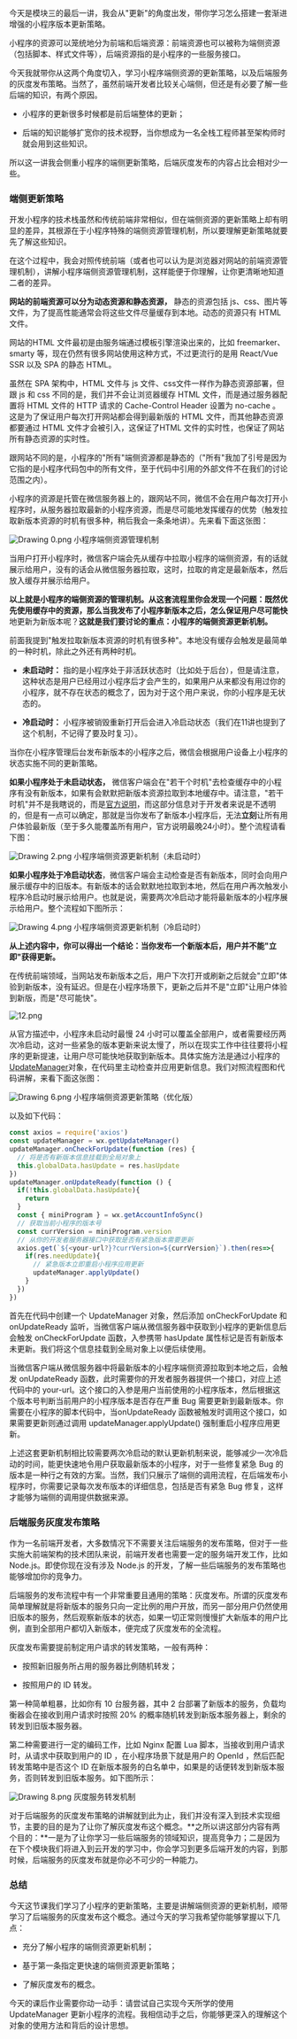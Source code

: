 今天是模块三的最后一讲，我会从"更新"的角度出发，带你学习怎么搭建一套渐进增强的小程序版本更新策略。

小程序的资源可以笼统地分为前端和后端资源：前端资源也可以被称为端侧资源（包括脚本、样式文件等），后端资源指的是小程序的一些服务接口。

今天我就带你从这两个角度切入，学习小程序端侧资源的更新策略，以及后端服务的灰度发布策略。当然了，虽然前端开发者比较关心端侧，但还是有必要了解一些后端的知识，有两个原因。

* 小程序的更新很多时候都是前后端整体的更新；

* 后端的知识能够扩宽你的技术视野，当你想成为一名全栈工程师甚至架构师时就会用到这些知识。

所以这一讲我会侧重小程序的端侧更新策略，后端灰度发布的内容占比会相对少一些。

### 端侧更新策略

开发小程序的技术栈虽然和传统前端非常相似，但在端侧资源的更新策略上却有明显的差异，其根源在于小程序特殊的端侧资源管理机制，所以要理解更新策略就要先了解这些知识。

在这个过程中，我会对照传统前端（或者也可以认为是浏览器对网站的前端资源管理机制），讲解小程序端侧资源管理机制，这样能便于你理解，让你更清晰地知道二者的差异。

**网站的前端资源可以分为动态资源和静态资源，** 静态的资源包括 js、css、图片等文件，为了提高性能通常会将这些文件尽量缓存到本地。动态的资源只有 HTML 文件。

网站的HTML 文件最初是由服务端通过模板引擎渲染出来的，比如 freemarker、smarty 等，现在仍然有很多网站使用这种方式，不过更流行的是用 React/Vue SSR 以及 SPA 的静态 HTML。

虽然在 SPA 架构中，HTML 文件与 js 文件、css文件一样作为静态资源部署，但跟 js 和 css 不同的是，我们并不会让浏览器缓存 HTML 文件，而是通过服务器配置将 HTML 文件的 HTTP 请求的 Cache-Control Header 设置为 no-cache 。这是为了保证用户每次打开网站都会得到最新版的 HTML 文件，而其他静态资源都要通过 HTML 文件才会被引入，这保证了HTML 文件的实时性，也保证了网站所有静态资源的实时性。

跟网站不同的是，小程序的"所有"端侧资源都是静态的（"所有"我加了引号是因为它指的是小程序代码包中的所有文件，至于代码中引用的外部文件不在我们的讨论范围之内）。

小程序的资源是托管在微信服务器上的，跟网站不同，微信不会在用户每次打开小程序时，从服务器拉取最新的小程序资源，而是尽可能地发挥缓存的优势（触发拉取新版本资源的时机有很多种，稍后我会一条条地讲）。先来看下面这张图：

<Image alt="Drawing 0.png" src="https://s0.lgstatic.com/i/image/M00/7E/B0/CgqCHl_PRYSAdUKlAABkJXQQRno160.png"/>  
小程序端侧资源管理机制

当用户打开小程序时，微信客户端会先从缓存中拉取小程序的端侧资源，有的话就展示给用户，没有的话会从微信服务器拉取，这时，拉取的肯定是最新版本，然后放入缓存并展示给用户。

**以上就是小程序的端侧资源的管理机制。**从这套流程里你会发现一个问题：既然优先使用缓存中的资源，那么当我发布了小程序新版本之后，怎么保证用户**尽可能快** 地更新为新版本呢？**这就是我们要讨论的重点：小程序的端侧资源更新机制。**

前面我提到"触发拉取新版本资源的时机有很多种"。本地没有缓存会触发是最简单的一种时机，除此之外还有两种时机。

* **未启动时：** 指的是小程序处于非活跃状态时（比如处于后台），但是请注意，这种状态是用户已经用过小程序后才会产生的，如果用户从来都没有用过你的小程序，就不存在状态的概念了，因为对于这个用户来说，你的小程序是无状态的。

* **冷启动时：** 小程序被销毁重新打开后会进入冷启动状态（我们在11讲也提到了这个机制，不记得了要及时复习）。

当你在小程序管理后台发布新版本的小程序之后，微信会根据用户设备上小程序的状态实施不同的更新策略。

**如果小程序处于未启动状态，** 微信客户端会在"若干个时机"去检查缓存中的小程序有没有新版本，如果有会默默把新版本资源拉取到本地缓存中。请注意，"若干时机"并不是我瞎说的，而是[官方说明](https://developers.weixin.qq.com/miniprogram/dev/framework/runtime/update-mechanism.html)，而这部分信息对于开发者来说是不透明的，但是有一点可以确定，那就是当你发布了新版本小程序后，无法**立刻**让所有用户体验最新版（至于多久能覆盖所有用户，官方说明最晚24小时）。整个流程请看下图：

<Image alt="Drawing 2.png" src="https://s0.lgstatic.com/i/image/M00/7E/A4/Ciqc1F_PRaSAB7h_AACK3mY3DIc474.png"/>  
小程序端侧资源更新机制（未启动时）

**如果小程序处于冷启动状态**，微信客户端会主动检查是否有新版本，同时会向用户展示缓存中的旧版本。有新版本的话会默默地拉取到本地，然后在用户再次触发小程序冷启动时展示给用户。也就是说，需要两次冷启动才能将最新版本的小程序展示给用户。整个流程如下图所示：

<Image alt="Drawing 4.png" src="https://s0.lgstatic.com/i/image/M00/7E/B0/CgqCHl_PRayAPuEBAAB-vKUufFE603.png"/>  
小程序端侧资源更新机制（冷启动时）

**从上述内容中，你可以得出一个结论：当你发布一个新版本后，用户并不能"立即"获得更新。**

在传统前端领域，当网站发布新版本之后，用户下次打开或刷新之后就会"立即"体验到新版本，没有延迟。但是在小程序场景下，更新之后并不是"立即"让用户体验到新版，而是"尽可能快"。

<Image alt="12.png" src="https://s0.lgstatic.com/i/image/M00/80/34/CgqCHl_Qgs6AcbdkAAB5dqXFBXM900.png"/>

从官方描述中，小程序未启动时最慢 24 小时可以覆盖全部用户，或者需要经历两次冷启动，这对一些紧急的版本更新来说太慢了，所以在现实工作中往往要将小程序的更新提速，让用户尽可能快地获取到新版本。具体实施方法是通过小程序的[UpdateManager](https://developers.weixin.qq.com/miniprogram/dev/api/base/update/UpdateManager.html)对象，在代码里主动检查并应用更新信息。我们对照流程图和代码讲解，来看下面这张图：

<Image alt="Drawing 6.png" src="https://s0.lgstatic.com/i/image/M00/7E/B0/CgqCHl_PRbiAQW0PAADXPXeI_Sk990.png"/>  
小程序端侧资源更新策略（优化版）

以及如下代码：

```javascript
const axios = require('axios')
const updateManager = wx.getUpdateManager()
updateManager.onCheckForUpdate(function (res) {
  // 将是否有新版本信息挂载到全局对象上
  this.globalData.hasUpdate = res.hasUpdate
})
updateManager.onUpdateReady(function () {
  if(!this.globalData.hasUpdate){
    return
  }
  const { miniProgram } = wx.getAccountInfoSync()
  // 获取当前小程序的版本号
  const currVersion = miniProgram.version
  // 从你的开发者服务器接口中获取是否有紧急版本需要更新
  axios.get(`${<your-url?}?currVersion=${currVersion}`).then(res=>{
    if(res.needUpdate){
      // 紧急版本立即重启小程序应用更新
      updateManager.applyUpdate()
    }
  })
})
```

首先在代码中创建一个 UpdateManager 对象，然后添加 onCheckForUpdate 和onUpdateReady 监听，当微信客户端从微信服务器中获取到小程序的更新信息后会触发 onCheckForUpdate 函数，入参携带 hasUpdate 属性标记是否有新版本未更新。我们将这个信息挂载到全局对象上以便后续使用。

当微信客户端从微信服务器中将最新版本的小程序端侧资源拉取到本地之后，会触发 onUpdateReady 函数，此时需要你的开发者服务器提供一个接口，对应上述代码中的 your-url。这个接口的入参是用户当前使用的小程序版本，然后根据这个版本号判断当前用户的小程序版本是否存在严重 Bug 需要更新到最新版本。你需要在小程序的脚本代码中，当onUpdateReady 函数被触发时调用这个接口，如果需要更新则通过调用 updateManager.applyUpdate() 强制重启小程序应用更新。

上述这套更新机制相比较需要两次冷启动的默认更新机制来说，能够减少一次冷启动的时间，能更快速地令用户获取最新版本的小程序，对于一些修复紧急 Bug 的版本是一种行之有效的方案。当然，我们只展示了端侧的调用流程，在后端发布小程序时，你需要记录每次发布版本的详细信息，包括是否有紧急 Bug 修复，这样才能够为端侧的调用提供数据来源。

### 后端服务灰度发布策略

作为一名前端开发者，大多数情况下不需要关注后端服务的发布策略，但对于一些实施大前端架构的技术团队来说，前端开发者也需要一定的服务端开发工作，比如 Node.js。即使你现在没有涉及 Node.js 的开发，了解一些后端服务的发布策略也能够增加你的竞争力。

后端服务的发布流程中有一个非常重要且通用的策略：灰度发布。所谓的灰度发布简单理解就是将新版本的服务只向一定比例的用户开放，而另一部分用户仍然使用旧版本的服务，然后观察新版本的状态，如果一切正常则慢慢扩大新版本的用户比例，直到全部用户都切入新版本，便完成了灰度发布的全流程。

灰度发布需要提前制定用户请求的转发策略，一般有两种：

* 按照新旧服务所占用的服务器比例随机转发；

* 按照用户的 ID 转发。

第一种简单粗暴，比如你有 10 台服务器，其中 2 台部署了新版本的服务，负载均衡器会在接收到用户请求时按照 20% 的概率随机转发到新版本服务器上，剩余的转发到旧版本服务器。

第二种需要进行一定的编码工作，比如 Nginx 配置 Lua 脚本，当接收到用户请求时，从请求中获取到用户的 ID ，在小程序场景下就是用户的 OpenId ，然后匹配转发策略中是否这个 ID 在新版本服务的白名单中，如果是的话便转发到新版本服务，否则转发到旧版本服务。如下图所示：

<Image alt="Drawing 8.png" src="https://s0.lgstatic.com/i/image/M00/7E/A5/Ciqc1F_PRemAUTGuAACQ960V97c989.png"/>  
灰度服务转发机制

对于后端服务的灰度发布策略的讲解就到此为止，我们并没有深入到技术实现细节，主要的目的是为了让你了解灰度发布这个概念。\*\*之所以讲这部分内容有两个目的：\*\*一是为了让你学习一些后端服务的领域知识，提高竞争力；二是因为在下个模块我们将进入到云开发的学习中，你会学习到更多后端开发的内容，到那时候，后端服务的灰度发布就是你必不可少的一种能力。

### 总结

今天这节课我们学习了小程序的更新策略，主要是讲解端侧资源的更新机制，顺带学习了后端服务的灰度发布这个概念。通过今天的学习我希望你能够掌握以下几点：

* 充分了解小程序的端侧资源更新机制；

* 基于第一条指定更快速的端侧资源更新策略；

* 了解灰度发布的概念。

今天的课后作业需要你动一动手：请尝试自己实现今天所学的使用 UpdateManager 更新小程序的流程。我相信动手之后，你能够更深入的理解这个对象的使用方法和背后的设计思想。
